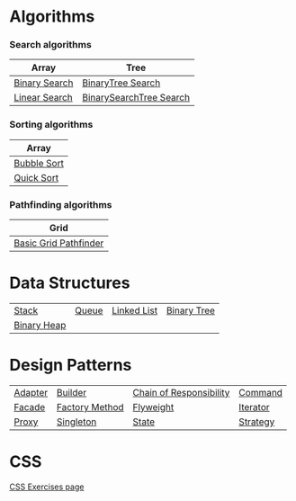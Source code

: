 # Algorithms

### Search algorithms
| Array | Tree |
|-|-|
| [Binary Search](Algorithms/C%23/Algorithms/Algorithms/Search/BinarySearch.cs) | [BinaryTree Search](Algorithms/C%23/Algorithms/Algorithms/Search/BinaryTreeSearch.cs) |
| [Linear Search](Algorithms/C%23/Algorithms/Algorithms/Search/LinearSearch.cs) | [BinarySearchTree Search](Algorithms/C%23/Algorithms/Algorithms/Search/BinarySearchTreeSearch.cs) | 

### Sorting algorithms
| Array |
|-|
| [Bubble Sort](Algorithms/C%23/Algorithms/Algorithms/Sort/BubbleSort.cs) |
| [Quick Sort](Algorithms/C%23/Algorithms/Algorithms/Sort/QuickSort.cs) |

### Pathfinding algorithms

| Grid |
|-|
| [Basic Grid Pathfinder](Algorithms/C%23/Algorithms/Algorithms/PathFinding/BasicGridPathFinder.cs) |

# Data Structures

| | | | |
|-|-|-|-|
| [Stack](Algorithms/C%23/Algorithms/DataStructures/Stack.cs) | [Queue](Algorithms/C%23/Algorithms/DataStructures/Queue.cs) | [Linked List](Algorithms/C%23/Algorithms/DataStructures/LinkedList.cs) | [Binary Tree](Algorithms/C%23/Algorithms/DataStructures/BinaryTree.cs) |
| [Binary Heap](Algorithms/C%23/Algorithms/DataStructures/BinaryHeap.cs) | | | |

# Design Patterns

| | | | |
|-|-|-|-|
| [Adapter](DesignPatterns/C%23/DesignPatterns/Patterns/AdapterPattern.cs) | [Builder](DesignPatterns/C%23/DesignPatterns/Patterns/BuilderPattern.cs) | [Chain of Responsibility](DesignPatterns/C%23/DesignPatterns/Patterns/ChainOfResponsibilityPattern.cs) | [Command](DesignPatterns/C%23/DesignPatterns/Patterns/CommandPattern.cs) | [Decorator](DesignPatterns/C%23/DesignPatterns/Patterns/DecoratorPattern.cs) |
| [Facade](DesignPatterns/C%23/DesignPatterns/Patterns/FacadePattern.cs) | [Factory Method](DesignPatterns/C%23/DesignPatterns/Patterns/FactoryMethodPattern.cs) | [Flyweight](DesignPatterns/C%23/DesignPatterns/Patterns/FlyweightPattern.cs) | [Iterator](DesignPatterns/C%23/DesignPatterns/Patterns/IteratorPattern.cs) | [Observer](DesignPatterns/C%23/DesignPatterns/Patterns/ObserverPattern.cs) |
| [Proxy](DesignPatterns/C%23/DesignPatterns/Patterns/ProxyPattern.cs) | [Singleton](DesignPatterns/C%23/DesignPatterns/Patterns/SingletonPattern.cs) | [State](DesignPatterns/C%23/DesignPatterns/Patterns/StatePattern.cs) | [Strategy](DesignPatterns/C%23/DesignPatterns/Patterns/StrategyPattern.cs) |

# CSS

[CSS Exercises page](https://aamojl.github.io/Exercises/CSS/index.html)
